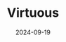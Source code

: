 ---  
layout: startup_page  
title: "Virtuous"  
id: "virtuous.org"  
permalink: "/virtuousvirtuous.org09192024/"  
website: "https://virtuous.org/"  
funding_round: "Growth Round"  
funding_amount: "$100M"  
investors: "Susquehanna Growth Equity (SGE)"  
about: "Virtuous provides Responsive Fundraising software for nonprofits, aiming to increase generosity through improved donor relationships. Their software offers CRM, marketing tools, and analytics to enhance fundraising efforts and provide data-driven insights. This helps nonprofits boost donor retention, average gift size, and reduce administrative costs."  
markets: "Nonprofit Technology, Fundraising Software, CRM"  
hq: "Phoenix, Arizona, United States"  
founded_year: "2014"  
linkedin: "https://www.linkedin.com/company/virtuous"  
twitter: "https://twitter.com/virtuouscrm"  
instagram: ""  
facebook: "https://www.facebook.com/virtuouscrm"  
crunchbase: "https://www.crunchbase.com/organization/virtuous-software-llc"  
pitchbook: "https://pitchbook.com/profiles/company/103012-21"  

date_display: "19-Sep-2024"  
date: "2024-09-19"

# SEO Optimization  
meta_title: "Virtuous - Growth Round Funding ($100M)"  
meta_description: "Virtuous, Virtuous provides Responsive Fundraising software for nonprofits, aiming to increase generosity through improved donor relationships. Their software o..."  
meta_keywords: "Virtuous, Nonprofit Technology, Fundraising Software, CRM, Growth Round funding"  
canonical_url: "https://startup.projectstartups.com/virtuousvirtuous.org09192024/"  
---